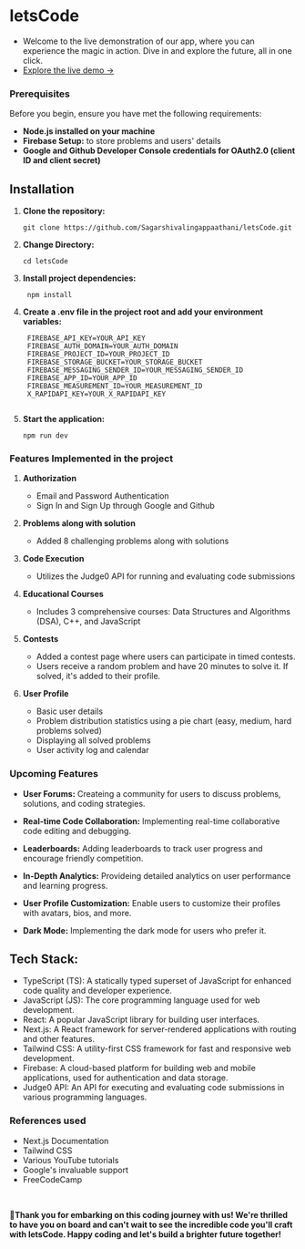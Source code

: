# letsCode
- Welcome to the live demonstration of our app, where you can experience the magic in action. Dive in and explore the future, all in one click. 
- [Explore the live demo →](https://lets-code-pink.vercel.app/)

### Prerequisites
Before you begin, ensure you have met the following requirements:

- **Node.js installed on your machine**
- **Firebase Setup:** to store problems and users' details
- **Google and Github Developer Console credentials for OAuth2.0 (client ID and client secret)**


## Installation

1. **Clone the repository:**

   ```
   git clone https://github.com/Sagarshivalingappaathani/letsCode.git
   ```
2. **Change Directory:**

   ```
   cd letsCode
   ```
3. **Install project dependencies:**

   ```
    npm install
   ```
4. **Create a .env file in the project root and add your environment variables:**
   ```
    FIREBASE_API_KEY=YOUR_API_KEY
    FIREBASE_AUTH_DOMAIN=YOUR_AUTH_DOMAIN
    FIREBASE_PROJECT_ID=YOUR_PROJECT_ID
    FIREBASE_STORAGE_BUCKET=YOUR_STORAGE_BUCKET
    FIREBASE_MESSAGING_SENDER_ID=YOUR_MESSAGING_SENDER_ID
    FIREBASE_APP_ID=YOUR_APP_ID
    FIREBASE_MEASUREMENT_ID=YOUR_MEASUREMENT_ID
    X_RAPIDAPI_KEY=YOUR_X_RAPIDAPI_KEY


5. **Start the application:**

   ```
   npm run dev
   ```
   
### Features Implemented in the project 

1. **Authorization**
   - Email and Password Authentication
   - Sign In and Sign Up through Google and Github

2. **Problems along with solution**
   - Added 8 challenging problems along with solutions

3. **Code Execution**
   - Utilizes the Judge0 API for running and evaluating code submissions

4. **Educational Courses**
   - Includes 3 comprehensive courses: Data Structures and Algorithms (DSA), C++, and JavaScript

5. **Contests**
   - Added a contest page where users can participate in timed contests.
   - Users receive a random problem and have 20 minutes to solve it. If solved, it's added to their profile.

6. **User Profile**
   - Basic user details
   - Problem distribution statistics using a pie chart (easy, medium, hard problems solved)
   - Displaying all solved problems
   - User activity log and calendar
  

### Upcoming Features

- **User Forums:** Createing a community for users to discuss problems, solutions, and coding strategies.

- **Real-time Code Collaboration:** Implementing real-time collaborative code editing and debugging.

- **Leaderboards:** Adding leaderboards to track user progress and encourage friendly competition.

- **In-Depth Analytics:** Provideing detailed analytics on user performance and learning progress.

- **User Profile Customization:** Enable users to customize their profiles with avatars, bios, and more.

- **Dark Mode:** Implementing the dark mode for users who prefer it.


## Tech Stack:

- TypeScript (TS): A statically typed superset of JavaScript for enhanced code quality and developer experience.
- JavaScript (JS): The core programming language used for web development.
- React: A popular JavaScript library for building user interfaces.
- Next.js: A React framework for server-rendered applications with routing and other features.
- Tailwind CSS: A utility-first CSS framework for fast and responsive web development.
- Firebase: A cloud-based platform for building web and mobile applications, used for authentication and data storage.
- Judge0 API: An API for executing and evaluating code submissions in various programming languages.


### References used

- Next.js Documentation
- Tailwind CSS
- Various YouTube tutorials
- Google's invaluable support
- FreeCodeCamp

<br>

**🌟Thank you for embarking on this coding journey with us! We're thrilled to have you on board and can't wait to see the incredible code you'll craft with letsCode. Happy coding and let's build a brighter future together!**



